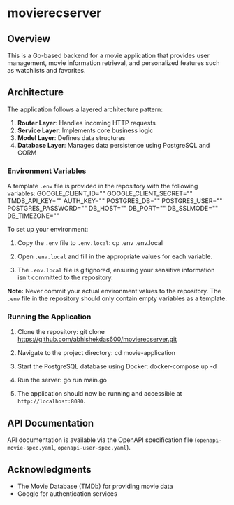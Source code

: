 # movierecserver 

## Overview
This is a Go-based backend for a movie application that provides user management, movie information retrieval, and personalized features such as watchlists and favorites. 

## Architecture

The application follows a layered architecture pattern:

1. **Router Layer**: Handles incoming HTTP requests
2. **Service Layer**: Implements core business logic
3. **Model Layer**: Defines data structures
4. **Database Layer**: Manages data persistence using PostgreSQL and GORM

### Environment Variables

A template `.env` file is provided in the repository with the following variables:
GOOGLE_CLIENT_ID=""
GOOGLE_CLIENT_SECRET=""
TMDB_API_KEY=""
AUTH_KEY=""
POSTGRES_DB=""
POSTGRES_USER=""
POSTGRES_PASSWORD=""
DB_HOST=""
DB_PORT=""
DB_SSLMODE=""
DB_TIMEZONE=""

To set up your environment:

1. Copy the `.env` file to `.env.local`:
cp .env .env.local

2. Open `.env.local` and fill in the appropriate values for each variable.

3. The `.env.local` file is gitignored, ensuring your sensitive information isn't committed to the repository.

**Note:** Never commit your actual environment values to the repository. The `.env` file in the repository should only contain empty variables as a template.

### Running the Application

1. Clone the repository:
git clone https://github.com/abhishekdas600/movierecserver.git

2. Navigate to the project directory:
cd movie-application

3. Start the PostgreSQL database using Docker:
docker-compose up -d

4. Run the server:
go run main.go

5. The application should now be running and accessible at `http://localhost:8080`.

## API Documentation

API documentation is available via the OpenAPI specification file (`openapi-movie-spec.yaml`, `openapi-user-spec.yaml`).



## Acknowledgments

- The Movie Database (TMDb) for providing movie data
- Google for authentication services
